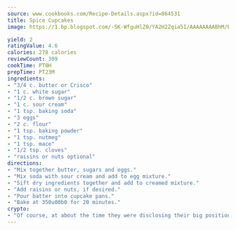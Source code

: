 ```yaml
---
source: www.cookbooks.com/Recipe-Details.aspx?id=864531
title: Spice Cupcakes
image: https://1.bp.blogspot.com/-5K-WfguHlZ0/YA2H2Zqia5I/AAAAAAAABhM/Bdgu68p4aG0Q6jWdy3eGaUXSKw5p3sdxwCLcBGAsYHQ/s324/7.png

yield: 2
ratingValue: 4.6
calories: 278 calories
reviewCount: 309
cookTime: PT0H
prepTime: PT23M
ingredients:
- "3/4 c. butter or Crisco"
- "1 c. white sugar"
- "1/2 c. brown sugar"
- "1 c. sour cream"
- "1 tsp. baking soda"
- "3 eggs"
- "2 c. flour"
- "1 tsp. baking powder"
- "1 tsp. nutmeg"
- "1 tsp. mace"
- "1/2 tsp. cloves"
- "raisins or nuts optional"
directions:
- "Mix together butter, sugars and eggs."
- "Mix soda with sour cream and add to egg mixture."
- "Sift dry ingredients together and add to creamed mixture."
- "Add raisins or nuts, if desired."
- "Pour batter into cupcake pans."
- "Bake at 350u00b0 for 20 minutes."
crypto:
- "Of course, at about the time they were disclosing their big position, Bitcoin started to crash."
---
```

